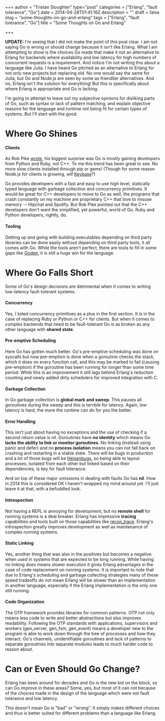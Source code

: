 +++
author = "Tristan Sloughter"
type="post"
categories = ["Erlang", "fault tolerance", "Go"]
date = 2014-04-28T01:41:16Z
description = ""
draft = false
slug = "some-thoughts-on-go-and-erlang"
tags = ["Erlang", "fault tolerance", "Go"]
title = "Some Thoughts on Go and Erlang"

+++

**UPDATE:** I'm seeing that I did not make the point of this post clear. I am not saying Go is wrong or should change because it isn't like Erlang. What I am attempting to show is the choices Go made that make it not an alternative to Erlang for backends where availability and low latency for high numbers of concurrent requests is a requirement. And notice I'm not writing this about a language like Julia. I have heard Go pitched as an alternative to Erlang for not only new projects but replacing old. No one would say the same for Julia, but Go and Node.js are seen by some as friendlier alternatives. And no, Erlang isn't the solution for everything! But this is specifically about where Erlang is appropriate and Go is lacking.  
  
I'm going to attempt to leave out my subjective opinions for disliking parts of Go, such as syntax or lack of pattern matching, and explain objective reasons for the language and runtime not being fit for certain types of systems. But I'll start with the good.  
  
# Where Go Shines  
  
#### Clients  
  
As Rob Pike [wrote](http://commandcenter.blogspot.it/2012/06/less-is-exponentially-more.html "Less is exponentially more "), his biggest surprise was Go is mostly gaining developers from Python and Ruby, not C++. To me this trend has been great to see. No more slow clients installed through pip or gems! (Though for some reason Node.js for clients is growing, wtf [Keybase](https://keybase.io/ "Keybase")?)  
  
Go provides developers with a fast and easy to use high level, statically typed language with garbage collection and concurrency primitives. It would be great for C++ developers to move to Go as well, the programs that crash constantly on my machine are proprietary C++ that love to misuse memory -- Hipchat and Spotify. But Rob Pike pointed out that the C++ developers don't want the simplified, yet powerful, world of Go. Ruby and Python developers, rightly, do.  
  
#### Tooling  
  
Getting up and going with building executables depending on third party libraries can be done easily without depending on third party tools, it all comes with Go. While the tools aren't perfect, there are tools to fill in some gaps like [Godep](https://github.com/tools/godep), it is still a huge win for the language.  
  
# Where Go Falls Short  
  
Some of Go's design decisions are detrimental when it comes to writing low-latency fault-tolerant systems.  
  
#### Concurrency  
  
Yes, I listed concurrency primitives as a plus in the first section. It is in the case of replacing Ruby or Python or C++ for clients. But when it comes to complex backends that need to be fault-tolerant Go is as broken as any other language with **shared state**.  
  
#### Pre-emptive Scheduling  
  
Here Go has gotten much better. Go's pre-emptive scheduling was done on syscalls but now pre-emption is done when a goroutine checks the stack, which it does on every function call, and this may be marked to fail (causing pre-emption) if the goroutine has been running for longer than some time period. While this is an improvement it still lags behind Erlang's reduction counting and newly added dirty schedulers for improved integration with C.  
  
#### Garbage Collection  
  
In Go garbage collection is **global mark and sweep**. This pauses all goroutines during the sweep and this is terrible for latency. Again, low latency is hard, the more the runtime can do for you the better.  
  
#### Error Handling  
  
This isn't just about having no exceptions and the use of checking if a second return value is nil. Goroutines have **no identity** which means Go **lacks the ability to link or monitor goroutines**. No linking (instead using panic and defer) and no **process isolation** means you can not fall back on crashing and restarting in a stable state. There will be bugs in production and a lot of those bugs will be [Heisenbugs](http://citeseer.ist.psu.edu/viewdoc/download;jsessionid=285F73A4236CA1AE99EAB2439FFFB266?doi=10.1.1.59.6561&amp;rep=rep1&amp;type=pdf), so being able to layout processes, isolated from each other but linked based on their dependencies, is key for fault tolerance.  
  
And on top of these major omissions in dealing with faults Go has **nil**. How in 2014 this is considered OK I haven't wrapped my mind around yet. I'll just leave it at that, with a befuddled look.  
  
#### Introspection  
  
Not having a REPL is annoying for development, but no **remote shell** for running systems is a deal breaker. Erlang has impressive **tracing** capabilities and tools built on those capabilities like [recon_trace](http://ferd.github.io/recon/recon_trace.html "recon_trace"). Erlang's introspection greatly improves development as well as maintenance of complex running systems.  
  
#### Static Linking  
  
Yes, another thing that was also in the positives but becomes a negative when used in systems that are expected to be long running. While having no linking does means slower execution it gives Erlang advantages in the case of code replacement on running systems. It is important to note that due to Erlang's scheduling and garbage collecting strategies many of these speed tradeoffs do not mean Erlang will be slower than an implementation in another language, especially if the Erlang implementation is the only one still running.  
  
#### Code Organization  
  
The OTP framework provides libraries for common patterns. OTP not only means less code to write and better abstractions but also improves readability. Following the OTP standards with applications, supervisors and workers (gen_server, gen_fsm, gen_event) means a developer new to the program is able to work down through the tree of processes and how they interact. Go's channels, unidentifiable goroutines and lack of patterns to separate goroutines into separate modules leads to much harder code to reason about.   
  
# Can or Even Should Go Change?  
  
Erlang has been around for decades and Go is the new kid on the block, so can Go improve in these areas? Some, yes, but most of it can not because of the choices made in the design of the language which were not fault tolerance and low latency.  
  
This doesn't mean Go is "bad" or "wrong". It simply makes different choices and thus is better suited for different problems than a language like Erlang.

